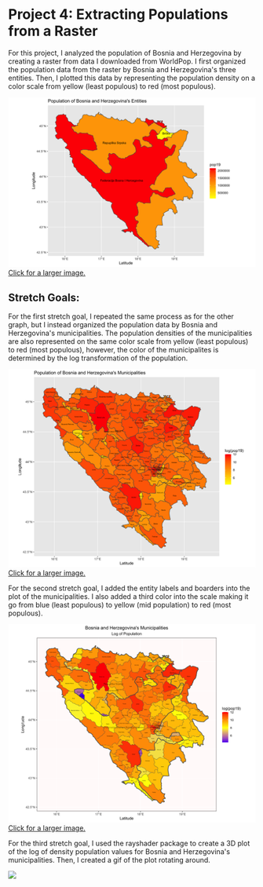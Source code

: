 # Project 4: Extracting Populations from a Raster

For this project, I analyzed the population of Bosnia and Herzegovina by creating a raster from data I downloaded from WorldPop. I first organized the population data from the raster by Bosnia and Herzegovina's three entities. Then, I plotted this data by representing the population density on a color scale from yellow (least populous) to red (most populous).

![](bihadm1pop19.png)
[Click for a larger image.](bihadm1pop19.png)


## Stretch Goals:

For the first stretch goal, I repeated the same process as for the other graph, but I instead organized the population data by Bosnia and Herzegovina's municipalities. The population densities of the municipalities are also represented on the same color scale from yellow (least populous) to red (most populous), however, the color of the municipalites is determined by the log transformation of the population.

![](bihadm3pop19.png)
[Click for a larger image.](bihadm3pop19.png)


For the second stretch goal, I added the entity labels and boarders into the plot of the municipalities. I also added a third color into the scale making it go from blue (least populous) to yellow (mid population) to red (most populous).

![](bihpop19stretchplot.png)
[Click for a larger image.](bihpop19stretchplot.png)


For the third stretch goal, I used the rayshader package to create a 3D plot of the log of density population values for Bosnia and Herzegovina's municipalities. Then, I created a gif of the plot rotating around.

![](bihpop19.gif)
